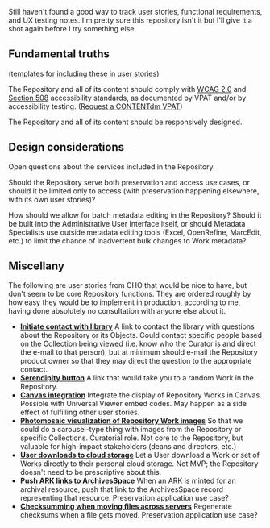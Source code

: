 Still haven't found a good way to track user stories, functional requirements, and UX testing notes. I'm pretty sure this repository isn't it but I'll give it a shot again before I try something else.

## Fundamental truths

([templates for including these in user stories](it-should.md))

The Repository and all of its content should comply with [WCAG 2.0](https://www.w3.org/TR/WCAG20) and [Section 508](https://en.wikipedia.org/wiki/Section_508_Amendment_to_the_Rehabilitation_Act_of_1973) accessibility standards, as documented by VPAT and/or by accessibility testing. ([Request a CONTENTdm VPAT](https://help.oclc.org/Metadata_Services/CONTENTdm/Troubleshooting/How_do_I_receive_a_copy_of_the_CONTENTdm_VPAT))

The Repository and all of its content should be responsively designed.

## Design considerations

Open questions about the services included in the Repository.

Should the Repository serve both preservation and access use cases, or should it be limited only to access (with preservation happening elsewhere, with its own user stories)?

How should we allow for batch metadata editing in the Repository? Should it be built into the Administrative User Interface itself, or should Metadata Specialists use outside metadata editing tools (Excel, OpenRefine, MarcEdit, etc.) to limit the chance of inadvertent bulk changes to Work metadata?

## Miscellany

The following are user stories from CHO that would be nice to have, but don't seem to be core Repository functions. They are ordered roughly by how easy they would be to implement in production, according to me, having done absolutely no consultation with anyone else about it.

* **[Initiate contact with library](https://github.com/psu-libraries/cho/issues/202)** A link to contact the library with questions about the Repository or its Objects. Could contact specific people based on the Collection being viewed (i.e. know who the Curator is and direct the e-mail to that person), but at minimum should e-mail the Repository product owner so that they may direct the question to the appropriate contact.
* **[Serendipity button](https://github.com/psu-libraries/cho/issues/53)** A link that would take you to a random Work in the Repository.
* **[Canvas integration](https://github.com/psu-libraries/cho/issues/51)** Integrate the display of Repository Works in Canvas. Possible with Universal Viewer embed codes. May happen as a side effect of fulfilling other user stories.
* **[Photomosaic visualization of Repository Work images](https://github.com/psu-libraries/cho/issues/75)** So that we could do a carousel-type thing with images from the Repository or specific Collections. Curatorial role. Not core to the Repository, but valuable for high-impact stakeholders (deans and directors, etc.)
* **[User downloads to cloud storage](https://github.com/psu-libraries/cho/issues/36)** Let a User download a Work or set of Works directly to their personal cloud storage. Not MVP; the Repository doesn't need to be prescriptive about this.
* **[Push ARK links to ArchivesSpace](https://github.com/psu-libraries/cho/issues/197)** When an ARK is minted for an archival resource, push that link to the ArchivesSpace record representing that resource. Preservation application use case?
* **[Checksumming when moving files across servers](https://github.com/psu-libraries/cho/issues/228)** Regenerate checksums when a file gets moved. Preservation application use case?
